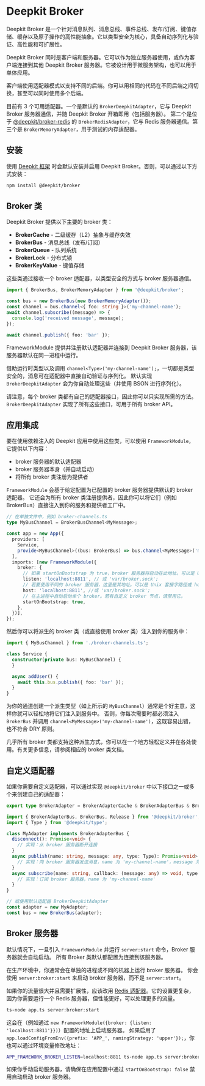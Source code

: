 # Deepkit Broker

Deepkit Broker 是一个针对消息队列、消息总线、事件总线、发布/订阅、键值存储、缓存以及原子操作的高性能抽象。它以类型安全为核心，具备自动序列化与验证、高性能和可扩展性。

Deepkit Broker 同时是客户端和服务器。它可以作为独立服务器使用，或作为客户端连接到其他 Deepkit Broker 服务器。它被设计用于微服务架构，也可以用于单体应用。

客户端使用适配器模式以支持不同的后端。你可以用相同的代码在不同后端之间切换，甚至可以同时使用多个后端。

目前有 3 个可用适配器。一个是默认的 `BrokerDeepkitAdapter`，它与 Deepkit Broker 服务器通信，并随 Deepkit Broker 开箱即用（包括服务器）。
第二个是位于 [@deepkit/broker-redis](./package/broker-redis) 的 `BrokerRedisAdapter`，它与 Redis 服务器通信。第三个是 `BrokerMemoryAdapter`，用于测试的内存适配器。

## 安装

使用 [Deepkit 框架](./framework.md) 时会默认安装并启用 Deepkit Broker。否则，可以通过以下方式安装：

```bash
npm install @deepkit/broker
```

## Broker 类

Deepkit Broker 提供以下主要的 broker 类：

- **BrokerCache** - 二级缓存（L2）抽象与缓存失效
- **BrokerBus** - 消息总线（发布/订阅）
- **BrokerQueue** - 队列系统
- **BrokerLock** - 分布式锁
- **BrokerKeyValue** - 键值存储

这些类通过接收一个 broker 适配器，以类型安全的方式与 broker 服务器通信。

```typescript
import { BrokerBus, BrokerMemoryAdapter } from '@deepkit/broker';

const bus = new BrokerBus(new BrokerMemoryAdapter());
const channel = bus.channel<{ foo: string }>('my-channel-name');
await channel.subscribe((message) => {
  console.log('received message', message);
});

await channel.publish({ foo: 'bar' });
```

FrameworkModule 提供并注册默认适配器并连接到 Deepkit Broker 服务器，该服务器默认在同一进程中运行。

借助运行时类型以及调用 `channel<Type>('my-channel-name');`，一切都是类型安全的，消息可在适配器中直接自动验证与序列化。
默认实现 `BrokerDeepkitAdapter` 会为你自动处理这些（并使用 BSON 进行序列化）。

请注意，每个 broker 类都有自己的适配器接口，因此你可以只实现所需的方法。`BrokerDeepkitAdapter` 实现了所有这些接口，可用于所有 broker API。

## 应用集成

要在使用依赖注入的 Deepkit 应用中使用这些类，可以使用 `FrameworkModule`，它提供以下内容：

- broker 服务器的默认适配器
- broker 服务器本身（并自动启动）
- 将所有 broker 类注册为提供者

`FrameworkModule` 会基于给定配置为已配置的 broker 服务器提供默认的 broker 适配器。
它还会为所有 broker 类注册提供者，因此你可以将它们（例如 BrokerBus）直接注入到你的服务和提供者工厂中。

```typescript
// 在单独文件中，例如 broker-channels.ts
type MyBusChannel = BrokerBusChannel<MyMessage>;

const app = new App({
  providers: [
    Service,
    provide<MyBusChannel>((bus: BrokerBus) => bus.channel<MyMessage>('my-channel-name')),
  ],
  imports: [new FrameworkModule({
    broker: {
      // 如果 startOnBootstrap 为 true，broker 服务器将启动在此地址。可以是 Unix 套接字路径或 host:port 组合
      listen: 'localhost:8811', // 或 'var/broker.sock';
      // 若要使用不同的 broker 服务器，这里是其地址。可以是 Unix 套接字路径或 host:port 组合。
      host: 'localhost:8811', //或 'var/broker.sock';
      // 在主进程中自动启动单个 broker。若有自定义 broker 节点，请禁用它。
      startOnBootstrap: true,
    },
  })],
});
```

然后你可以将派生的 broker 类（或直接使用 broker 类）注入到你的服务中：

```typescript
import { MyBusChannel } from './broker-channels.ts';

class Service {
  constructor(private bus: MyBusChannel) {
  }

  async addUser() {
    await this.bus.publish({ foo: 'bar' });
  }
}
```

为你的通道创建一个派生类型（如上所示的 `MyBusChannel`）通常是个好主意，这样你就可以轻松地将它们注入到服务中。
否则，你每次需要时都必须注入 `BrokerBus` 并调用 `channel<MyMessage>('my-channel-name')`，这既容易出错，也不符合 DRY 原则。

几乎所有 broker 类都支持这种派生方式，你可以在一个地方轻松定义并在各处使用。有关更多信息，请参阅相应的 broker 类文档。

## 自定义适配器

如果你需要自定义适配器，可以通过实现 `@deepkit/broker` 中以下接口之一或多个来创建自己的适配器：

```typescript
export type BrokerAdapter = BrokerAdapterCache & BrokerAdapterBus & BrokerAdapterLock & BrokerAdapterQueue & BrokerAdapterKeyValue;
```

```typescript
import { BrokerAdapterBus, BrokerBus, Release } from '@deepkit/broker';
import { Type } from '@deepkit/type';

class MyAdapter implements BrokerAdapterBus {
  disconnect(): Promise<void> {
    // 实现：从 broker 服务器断开连接
  }
  async publish(name: string, message: any, type: Type): Promise<void> {
    // 实现：向 broker 服务器发送消息，name 为 'my-channel-name'，message 为 { foo: 'bar' }
  }
  async subscribe(name: string, callback: (message: any) => void, type: Type): Promise<Release> {
    // 实现：订阅 broker 服务器，name 为 'my-channel-name'
  }
}

// 或使用默认适配器 BrokerDeepkitAdapter
const adapter = new MyAdapter;
const bus = new BrokerBus(adapter);

```

## Broker 服务器

默认情况下，一旦引入 `FrameworkModule` 并运行 `server:start` 命令，Broker 服务器就会自动启动。
所有 Broker 类默认都配置为连接到该服务器。

在生产环境中，你通常会在单独的进程或不同的机器上运行 broker 服务器。
你会使用 `server:broker:start` 来启动 broker 服务器，而不是 `server:start`。

如果你的流量很大并且需要扩展性，应该改用 [Redis 适配器](./package/broker-redis.md)。它的设置更复杂，
因为你需要运行一个 Redis 服务器，但性能更好，可以处理更多的流量。

```bash
ts-node app.ts server:broker:start
```

这会在（例如通过 `new FrameworkModule({broker: {listen: 'localhost:8811'}})`）配置的地址上启动服务器。
如果启用了 `app.loadConfigFromEnv({prefix: 'APP_', namingStrategy: 'upper'});`，你也可以通过环境变量修改地址：

```bash
APP_FRAMEWORK_BROKER_LISTEN=localhost:8811 ts-node app.ts server:broker:start
```

如果你手动启动服务器，请确保在应用配置中通过 `startOnBootstrap: false` 禁用自动启动 broker 服务器。